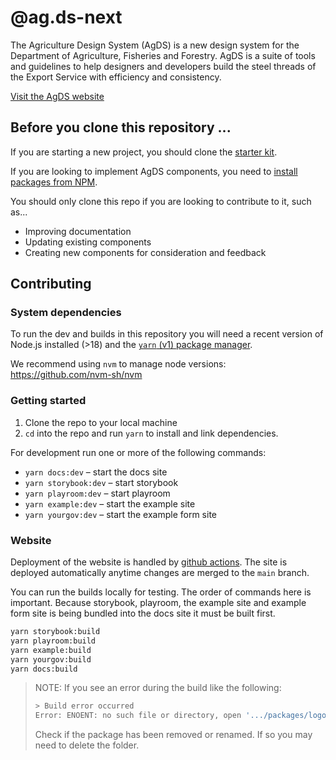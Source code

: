 # @ag.ds-next

The Agriculture Design System (AgDS) is a new design system for the Department of Agriculture, Fisheries and Forestry. AgDS is a suite of tools and guidelines to help designers and developers build the steel threads of the Export Service with efficiency and consistency.

[Visit the AgDS website](https://design-system.agriculture.gov.au)

## Before you clone this repository ...

If you are starting a new project, you should clone the [starter kit](https://github.com/steelthreads/agds-starter-kit).

If you are looking to implement AgDS components, you need to [install packages from NPM](https://design-system.agriculture.gov.au/guides/getting-started#if-youre-implementing-components-in-an-existing-project).

You should only clone this repo if you are looking to contribute to it, such as...

- Improving documentation
- Updating existing components
- Creating new components for consideration and feedback

## Contributing

### System dependencies

To run the dev and builds in this repository you will need a recent version of Node.js installed (>18)
and the [`yarn` (v1) package manager](https://classic.yarnpkg.com/lang/en/docs/install).

We recommend using `nvm` to manage node versions: https://github.com/nvm-sh/nvm

### Getting started

1. Clone the repo to your local machine
2. `cd` into the repo and run `yarn` to install and link dependencies.

For development run one or more of the following commands:

- `yarn docs:dev` – start the docs site
- `yarn storybook:dev` – start storybook
- `yarn playroom:dev` – start playroom
- `yarn example:dev` – start the example site
- `yarn yourgov:dev` – start the example form site

### Website

Deployment of the website is handled by [github actions](https://github.com/steelthreads/agds-next/actions/workflows/deploy-docs.yml). The site is deployed automatically anytime changes are merged to the `main` branch.

You can run the builds locally for testing. The order of commands here is important. Because storybook, playroom, the example site and example form site is being bundled into the docs site it must be built first.

```sh
yarn storybook:build
yarn playroom:build
yarn example:build
yarn yourgov:build
yarn docs:build
```

> NOTE: If you see an error during the build like the following:
>
> ```sh
> > Build error occurred
> Error: ENOENT: no such file or directory, open '.../packages/logo/package.json'
> ```
>
> Check if the package has been removed or renamed. If so you may need to delete the folder.
